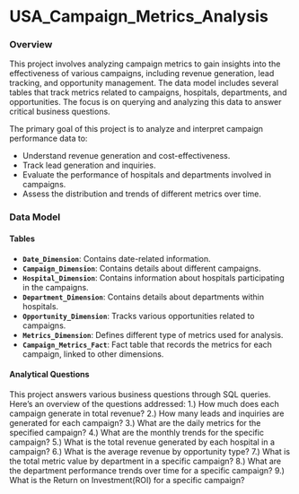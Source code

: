 # USA_Campaign_Metrics_Analysis
### Overview
This project involves analyzing campaign metrics to gain insights into the effectiveness of various campaigns, including revenue generation, lead tracking, and opportunity management. The data model includes several tables that track metrics related to campaigns, hospitals, departments, and opportunities. The focus is on querying and analyzing this data to answer critical business questions.

The primary goal of this project is to analyze and interpret campaign performance data to:
- Understand revenue generation and cost-effectiveness.
- Track lead generation and inquiries.
- Evaluate the performance of hospitals and departments involved in campaigns.
- Assess the distribution and trends of different metrics over time.

###  Data Model

#### Tables

- **`Date_Dimension`**: Contains date-related information.
- **`Campaign_Dimension`**: Contains details about different campaigns.
- **`Hospital_Dimension`**: Contains information about hospitals participating in the campaigns.
- **`Department_Dimension`**: Contains details about departments within hospitals.
- **`Opportunity_Dimension`**: Tracks various opportunities related to campaigns.
- **`Metrics_Dimension`**: Defines different type of metrics used for analysis.
- **`Campaign_Metrics_Fact`**: Fact table that records the metrics for each campaign, linked to other dimensions.

#### Analytical Questions
This project answers various business questions through SQL queries. Here’s an overview of the questions addressed:
1.) How much does each campaign generate in total revenue?
2.) How many leads and inquiries are generated for each campaign?
3.) What are the daily metrics for the specified campaign?
4.) What are the monthly trends for the specific campaign?
5.) What is the total revenue generated by each hospital in a campaign?
6.) What is the average revenue by opportunity type?
7.) What is the total metric value by department in a specific campaign?
8.) What are the department performance trends over time for a specific campaign?
9.) What is the Return on Investment(ROI) for a specific campaign?






